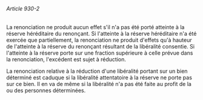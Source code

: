 ###### Article 930-2

La renonciation ne produit aucun effet s'il n'a pas été porté atteinte à la réserve héréditaire du renonçant. Si l'atteinte à la réserve héréditaire n'a été exercée que partiellement, la renonciation ne produit d'effets qu'à hauteur de l'atteinte à la réserve du renonçant résultant de la libéralité consentie. Si l'atteinte à la réserve porte sur une fraction supérieure à celle prévue dans la renonciation, l'excédent est sujet à réduction.

La renonciation relative à la réduction d'une libéralité portant sur un bien déterminé est caduque si la libéralité attentatoire à la réserve ne porte pas sur ce bien. Il en va de même si la libéralité n'a pas été faite au profit de la ou des personnes déterminées.

